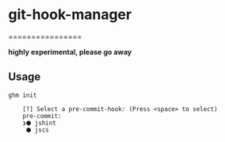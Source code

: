 # git-hook-manager
================

**highly experimental, please go away**

## Usage


`ghm init`

```
	[?] Select a pre-commit-hook: (Press <space> to select)
	pre-commit:
	❯⬢ jshint
	 ⬢ jscs
```
